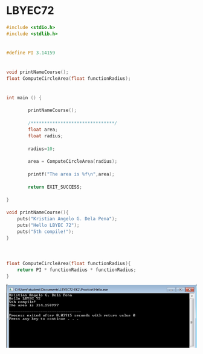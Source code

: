 # LBYEC72
```c
#include <stdio.h>
#include <stdlib.h>


#define PI 3.14159


void printNameCourse();
float ComputeCircleArea(float functionRadius);


int main () {
	
		printNameCourse();
		
		/*******************************/
		float area;
		float radius;
		
		radius=10;
		
		area = ComputeCircleArea(radius);
		
		printf("The area is %f\n",area);
		
		return EXIT_SUCCESS;

}

void printNameCourse(){
	puts("Kristian Angelo G. Dela Pena");
	puts("Hello LBYEC 72");
	puts("5th compile!");
}



float ComputeCircleArea(float functionRadius){
	return PI * functionRadius * functionRadius;
}
```
![screenshot](https://github.com/kristiandelapena/LBYEC72/blob/master/Screenshot.PNG)
